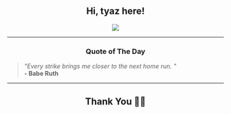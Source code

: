 <h2 align="center"> Hi, tyaz here!</h2>

<p align="center">
<a href="https://github.com/tyazx" alt="github streak"><img src="https://dvst-streak.herokuapp.com/?user=tyazx&theme=tokyonight&fire=DD472C"></a>
</p>

<hr>
<h3 align="center">Quote of The Day</h3>
<p align="center">
<blockquote>
<i>"Every strike brings me closer to the next home run. "</i>
<br>
<b>- Babe Ruth</b>
</blockquote>
</p>


<hr>
<h2 align="center">Thank You 🙏🏼</h2>
